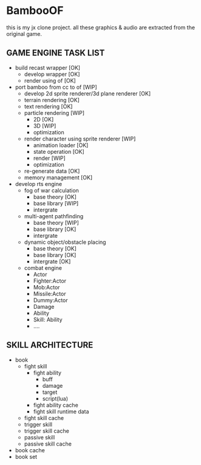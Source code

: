 BambooOF
========
this is my jx clone project. all these graphics & audio are extracted from the original game.

GAME ENGINE TASK LIST
---------
* build recast wrapper [OK]
  * develop wrapper [OK]
  * render using of [OK]
* port bamboo from cc to of [WIP]
  * develop 2d sprite renderer/3d plane renderer [OK]
  * terrain rendering [OK]
  * text rendering [OK]
  * particle rendering [WIP]
    * 2D [OK]
    * 3D [WIP]
    * optimization
  * render character using sprite renderer [WIP]
    * animation loader [OK]
    * state operation [OK]
    * render [WIP]
    * optimization
  * re-generate data [OK]
  * memory management [OK]
* develop rts engine
  * fog of war calculation
    * base theory [OK]
    * base library [WIP]
    * intergrate
  * multi-agent pathfinding
    * base theory [WIP]
    * base library [OK]
    * intergrate
  * dynamic object/obstacle placing
    * base theory [OK]
    * base library [OK]
    * intergrate [OK]
  * combat engine
    * Actor
    * Fighter:Actor
    * Mob:Actor
    * Missile:Actor
    * Dummy:Actor
    * Damage
    * Ability
    * Skill: Ability
    * ....

SKILL ARCHITECTURE
---------
- book
	- fight skill
		- fight ability
			- buff
			- damage
			- target
			- script(lua)
		- fight ability cache
		- fight skill runtime data
	- fight skill cache
	- trigger skill
	- trigger skill cache
	- passive skill
	- passive skill cache
- book cache
- book set
